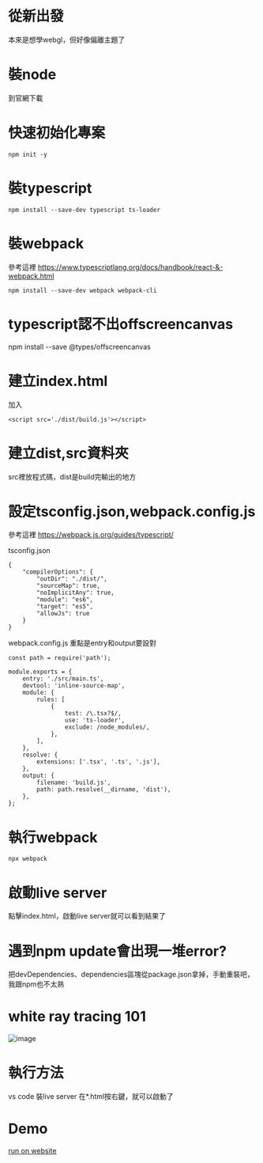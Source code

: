 # 從新出發
本來是想學webgl，但好像偏離主題了

# 裝node
到官網下載


# 快速初始化專案

```
npm init -y
```

# 裝typescript
```
npm install --save-dev typescript ts-loader
```

# 裝webpack
參考這裡
https://www.typescriptlang.org/docs/handbook/react-&-webpack.html
```
npm install --save-dev webpack webpack-cli
```

# typescript認不出offscreencanvas
npm install --save @types/offscreencanvas

# 建立index.html
加入
```
<script src='./dist/build.js'></script>
```

# 建立dist,src資料夾
src裡放程式碼，dist是build完輸出的地方

# 設定tsconfig.json,webpack.config.js
參考這裡
https://webpack.js.org/guides/typescript/

tsconfig.json
```
{
    "compilerOptions": {
        "outDir": "./dist/",
        "sourceMap": true,
        "noImplicitAny": true,
        "module": "es6",
        "target": "es5",
        "allowJs": true
    }
}
```

webpack.config.js
重點是entry和output要設對
```
const path = require('path');

module.exports = {
    entry: './src/main.ts',
    devtool: 'inline-source-map',
    module: {
        rules: [
            {
                test: /\.tsx?$/,
                use: 'ts-loader',
                exclude: /node_modules/,
            },
        ],
    },
    resolve: {
        extensions: ['.tsx', '.ts', '.js'],
    },
    output: {
        filename: 'build.js',
        path: path.resolve(__dirname, 'dist'),
    },
};
```


# 執行webpack
```
npx webpack
```

# 啟動live server
點擊index.html，啟動live server就可以看到結果了

# 遇到npm update會出現一堆error?
把devDependencies、dependencies區塊從package.json拿掉，手動重裝吧，我跟npm也不太熟

# white ray tracing 101
![image](https://lh3.googleusercontent.com/pw/AM-JKLV1XpuWY-_Dl9b5w7aBOvFXDrahhi94pWDDOUHvbKWJpxywLOEjIp7c0YLzUxHisMANnjY9qha2axIHrjPrmhBfTqFQ-ULakNxqlboYxLp7zyJAoNAWUt3fXMy-fRj8Nlq_XDMgIUdUCu83k_3s9ORCgw=w1568-h882-no?authuser=0)

# 執行方法
vs code 裝live server
在*.html按右鍵，就可以啟動了

# Demo
[run on website](https://xwc2021.github.io/mypage/)
